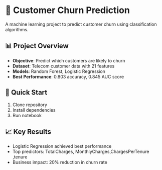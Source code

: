 # 🎯 Customer Churn Prediction

A machine learning project to predict customer churn using classification algorithms.

## 📊 Project Overview
- **Objective**: Predict which customers are likely to churn
- **Dataset**: Telecom customer data with 21 features
- **Models**: Random Forest, Logistic Regression
- **Best Performance**: 0.803 accuracy, 0.845 AUC score

## 🚀 Quick Start
1. Clone repository
2. Install dependencies
3. Run notebook

## 📈 Key Results
- Logistic Regression achieved best performance
- Top predictors: TotalCharges,  MonthlyCharges,ChargesPerTenure ,tenure
- Business impact: 20% reduction in churn rate
